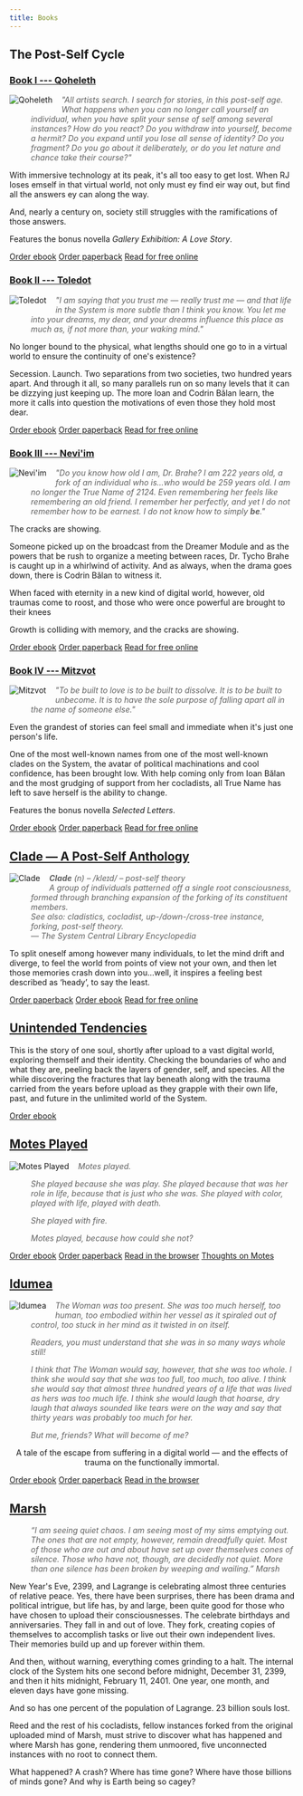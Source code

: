 ```yaml
---
title: Books
---
```


<style>
img {
    max-width: 150px;
    float: left;
    margin: 0 1rem 0.5rem 0;
}
blockquote {
    border: none !important;
    font-style: italic;
}
</style>

## The Post-Self Cycle

### [Book I --- Qoheleth](https://qoheleth.post-self.ink)

[![Qoheleth](/img/qoheleth.png)](https://qoheleth.post-self.ink)

> "All artists search. I search for stories, in this post-self age.  What happens when you can no longer call yourself an individual, when  you have split your sense of self among several instances? How do you  react? Do you withdraw into yourself, become a hermit? Do you expand  until you lose all sense of identity? Do you fragment? Do you go about  it deliberately, or do you let nature and chance take their course?"

With  immersive technology at its peak, it's all too easy to get lost. When  RJ loses emself in that virtual world, not only must ey find eir way  out, but find all the answers ey can along the way.

And, nearly a century on, society still struggles with the ramifications of those answers.

Features the bonus novella *Gallery Exhibition: A Love Story*.

<p class="buy">
<a href="https://makyo.itch.io/qoheleth" target="_blank">Order ebook</a>
<a href="https://makyo-ink.square.site/product/qoheleth/7" target="_blank">Order paperback</a> 
<a href="https://qoheleth.post-self.ink">Read for free online</a>
</p>

### [Book II --- Toledot](https://toledot.post-self.ink)

[![Toledot](/img/toledot.png)](https://toledot.post-self.ink)

> *"I am saying that you trust me — really trust me — and that life in the System is more subtle than I think you know. You let me into your dreams, my dear, and your dreams influence this place as much as, if not more than, your waking mind."*

No longer bound to the physical, what lengths should one go to in a virtual world to ensure the continuity of one's existence?

Secession. Launch. Two separations from two societies, two hundred years apart. And through it all, so many parallels run on so many levels that it can be dizzying just keeping up. The more Ioan and Codrin Bălan learn, the more it calls into question the motivations of even those they hold most dear.

<p class="buy">
<a href="https://makyo.itch.io/toledot" target="_blank">Order ebook</a>
<a href="https://makyo-ink.square.site/product/toledot/11" target="_blank">Order paperback</a> 
<a href="https://toledot.post-self.ink">Read for free online</a>
</p>

### [Book III --- Nevi'im](https://neviim.post-self.ink)

[![Nevi'im](/img/neviim.png)](https://neviim.post-self.ink)

> *"Do you know how old I am, Dr. Brahe? I am 222 years old, a fork of an individual who is...who would be 259 years old. I am no longer the True Name of 2124. Even remembering her feels like remembering an old friend. I remember her perfectly, and yet I do not remember how to be earnest. I do not know how to simply **be**."*

The cracks are showing.

Someone picked up on the broadcast from the Dreamer Module and as the powers that be rush to organize a meeting between races, Dr. Tycho Brahe is caught up in a whirlwind of activity. And as always, when the drama goes down, there is Codrin Bălan to witness it.

When faced with eternity in a new kind of digital world, however, old traumas come to roost, and those who were once powerful are brought to their knees

Growth is colliding with memory, and the cracks are showing.

<p class="buy">
<a href="https://makyo.itch.io/neviim" target="_blank">Order ebook</a>
<a href="https://makyo-ink.square.site/product/neviim/12" target="_blank">Order paperback</a> 
<a href="https://neviim.post-self.ink">Read for free online</a>
</p>

### [Book IV --- Mitzvot](https://mitzvot.post-self.ink)

[![Mitzvot](/img/mitzvot.png)](https://mitzvot.post-self.ink)

> *"To be built to love is to be built to dissolve. It is to be built to unbecome. It is to have the sole purpose of falling apart all in the name of someone else."*

Even the grandest of stories can feel small and immediate when it's just one person's life.

One of the most well-known names from one of the most well-known clades on the System, the avatar of political machinations and cool confidence, has been brought low. With help coming only from Ioan Bălan and the most grudging of support from her cocladists, all True Name has left to save herself is the ability to change. 

Features the bonus novella *Selected Letters*.

<p class="buy">
<a href="https://makyo.itch.io/mitzvot" target="_blank">Order ebook</a>
<a href="https://makyo-ink.square.site/product/mitzvot/14" target="_blank">Order paperback</a> 
<a href="https://mitzvot.post-self.ink">Read for free online</a>
</p>

## [Clade — A Post-Self Anthology](https://clade.post-self.ink)

[![Clade](/img/clade.png)](https://clade.post-self.ink)

> **Clade** *(n)* – <span class="ipa">/kleɪd/</span> – *post-self theory*  
> A group of individuals patterned off a single root consciousness, formed through branching expansion of the forking of its constituent members.  
> *See also: cladistics, cocladist, up-/down-/cross-tree instance, forking, post-self theory.*  
> — The System Central Library Encyclopedia

To split oneself among however many individuals, to let the mind drift and diverge, to feel the world from points of view not your own, and then let those memories crash down into you…well, it inspires a feeling best described as ‘heady’, to say the least.

<p class="buy">
<a href="https://makyo-ink.square.site/product/clade-a-post-self-anthology/15?cp=true&sa=true&sbp=false&q=false" target="_blank">Order paperback</a>
<a href="https://makyo.itch.io/clade">Order ebook</a>
<a href="https://clade.post-self.ink">Read for free online</a>
</p>

## [Unintended Tendencies](https://jessfluf.itch.io/unintended-tendencies)

This is the story of one soul, shortly after upload to a vast digital world, exploring themself and their identity. Checking the boundaries of who and what they are, peeling back the layers of gender, self, and species. All the while discovering the fractures that lay beneath along with the trauma carried from the years before upload as they grapple with their own life, past, and future in the unlimited world of the System.

<p class="buy">
<a href="https://jessfluf.itch.io/unintended-tendencies" target="_blank">Order ebook</a>
</p>

## [Motes Played](https://motes-played.post-self.ink)

[![Motes Played](/img/motes-played.png)](https://motes-played.post-self.ink)

> Motes played.
> 
> She played because she *was* play. She played because that was her role in life, because that is just who she was. She played with color, played with life, played with death.
> 
> She played with fire.
> 
> Motes played, because how could she not?

<p class="buy">
<a href="https://makyo.itch.io/motes-played" target="_blank">Order ebook</a>
<a href="https://makyo-ink.square.site/product/motes-played/17" target="_blank">Order paperback</a> 
<a href="https://motes-played.post-self.ink/read">Read in the browser</a>
<a href="https://motes-played.post-self.ink/thoughts-on-motes">Thoughts on Motes</a>
</p>

## [Idumea](https://idumea.post-self.ink)

[![Idumea](/img/idumea.png)](https://idumea.post-self.ink)

> The Woman was too present. She was too much herself, too human, too embodied within her vessel as it spiraled out of control, too stuck in her mind as it twisted in on itself.
> 
> Readers, you must understand that she was in so many ways whole still!
>
> I think that The Woman would say, however, that she was too whole. I think she would say that she was too full, too much, too alive. I think she would say that almost three hundred years of a life that was lived as hers was too much life. I think she would laugh that hoarse, dry laugh that always sounded like tears were on the way and say that thirty years was probably too much for her.
>
> But me, friends? What will become of me?

<p style="text-align: center; text-indent: 0">A tale of the escape from suffering in a digital world — and the effects of trauma on the functionally immortal.</p>

<p class="buy">
<a href="https://makyo.itch.io/idumea" target="_blank">Order ebook</a>
<a href="https://makyo-ink.square.site/product/idumea/21" target="_blank">Order paperback</a> 
<a href="https://idumea.post-self.ink/read">Read in the browser</a>
</p>

## [Marsh](https://marsh.post-self.ink)

> “I am seeing quiet chaos. I am seeing most of my sims emptying out. The ones that are not empty, however, remain dreadfully quiet. Most of those who are out and about have set up over themselves cones of silence. Those who have not, though, are decidedly not quiet. More than one silence has been broken by weeping and wailing.”
Marsh

New Year's Eve, 2399, and Lagrange is celebrating almost three centuries of relative peace. Yes, there have been surprises, there has been drama and political intrigue, but life has, by and large, been quite good for those who have chosen to upload their consciousnesses. The celebrate birthdays and anniversaries. They fall in and out of love. They fork, creating copies of themselves to accomplish tasks or live out their own independent lives. Their memories build up and up forever within them.

And then, without warning, everything comes grinding to a halt. The internal clock of the System hits one second before midnight, December 31, 2399, and then it hits midnight, February 11, 2401. One year, one month, and eleven days have gone missing.

And so has one percent of the population of Lagrange. 23 billion souls lost.

Reed and the rest of his cocladists, fellow instances forked from the original uploaded mind of Marsh, must strive to discover what has happened and where Marsh has gone, rendering them unmoored, five unconnected instances with no root to connect them.

What happened? A crash? Where has time gone? Where have those billions of minds gone? And why is Earth being so cagey?
